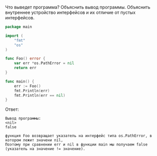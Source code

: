 Что выведет программа? Объяснить вывод программы. Объяснить внутреннее устройство интерфейсов и их отличие от пустых интерфейсов.

```go
package main

import (
	"fmt"
	"os"
)

func Foo() error {
	var err *os.PathError = nil
	return err
}

func main() {
	err := Foo()
	fmt.Println(err)
	fmt.Println(err == nil)
}
```

Ответ:
```
Вывод программы:
<nil>
false

функция Foo возвращает указатель на интерфейс типа os.PathError, в котором лежит значени nil,
Поэтому при сравнении err и nil в функции main мы получаем false (указатель на значение != значение).
```